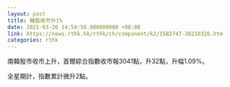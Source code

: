 ```yaml
---
layout: post
title: 韓股收市升1%
date: 2021-03-26 14:54:50.000000000 +08:00
link: https://news.rthk.hk/rthk/ch/component/k2/1582747-20210326.htm
categories: rthk
---
```


南韓股市收市上升，首爾綜合指數收市報3041點，升32點，升幅1.09%。

全星期計，指數累計微升2點。
